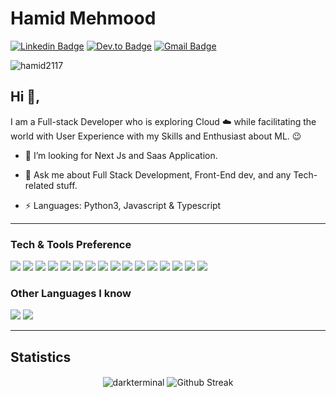 # Hamid Mehmood
 [![Linkedin Badge](https://img.shields.io/badge/-Hamid-blue?style=flat-square&logo=Linkedin&logoColor=white&link=https://www.linkedin.com/in/Hamid/)]([[https://www.linkedin.com/in/kunalraghav/](https://www.linkedin.com/in/hamid-mehmood-602175205/)](https://www.linkedin.com/in/hamid-mehmood-602175205/)) [![Dev.to Badge](https://img.shields.io/badge/-@Hamid-03a57a?style=flat-square&labelColor=000000&logo=dev.to&link=https://dev.com/@hamid2117)](https://dev.to/hamid2117)
[![Gmail Badge](https://img.shields.io/badge/-hamidmehmood21@outlook.com-c14438?style=flat-square&logo=Gmail&logoColor=white&link=mailto:saim008865@gmail.com)](mailto:hamidmehmood21@outlook.com)

<p align="left"> <img src="https://komarev.com/ghpvc/?username=hamid2117&label=Profile%20views&color=0e75b6&style=flat" alt="hamid2117" /> </p>


## Hi 👋, 
I am a Full-stack Developer who is exploring Cloud :cloud: while facilitating the world with User Experience with my Skills and Enthusiast about ML. :wink:
 
 
 - 👯 I’m looking for Next Js and Saas Application.
 
 - 💬 Ask me about Full Stack Development, Front-End dev, and any Tech-related stuff.
 
 - ⚡ Languages:  Python3, Javascript & Typescript


 ---
 
 ### Tech & Tools Preference

<img src = "https://img.shields.io/badge/-HTML5-E34F26?style=flat&logo=html5&logoColor=white"> <img src = "https://img.shields.io/badge/-CSS3-1572B6?style=flat&logo=css3&logoColor=white">
<img src="https://img.shields.io/badge/-JavaScript-eed718?style=flat&logo=javascript&logoColor=ffffff">
<img src="https://img.shields.io/badge/-Sass-cc6699?style=flat&logo=sass&logoColor=ffffff">
<img src="https://img.shields.io/badge/-React-000000?style=flat&logo=react&logoColor=00c8ff">
<img src="https://img.shields.io/badge/-MongoDB-4DB33D?style=flat&logo=mongodb&logoColor=FFFFFF">
<img src="https://img.shields.io/badge/-GraphQL-e535ab?style=flat&logo=graphql&logoColor=FFFFFF">
<img src="https://img.shields.io/badge/-Express.js-787878?style=flat">
<img src="https://img.shields.io/badge/-Node.js-3C873A?style=flat&logo=Node.js&logoColor=white">
<img src="https://img.shields.io/badge/-Firebase-FFA611?style=flat&logo=firebase&logoColor=FFFFFF">
<img src="http://img.shields.io/badge/-Google%20Cloud%20Platform-4285F4?style=flat&logo=google%20cloud&logoColor=white">
<img src="https://img.shields.io/badge/-Progressive Web Apps-5A0FC8?style=flat">
<img src="http://img.shields.io/badge/-Git-F1502F?style=flat&logo=git&logoColor=FFFFFF">
<img src="http://img.shields.io/badge/-Github-000000?style=flat&logo=github&logoColor=FFFFFF">
<img src="http://img.shields.io/badge/-VS%20Code-007ACC?style=flat&logo=visual%20studio%20code&logoColor=white">
<img src="http://img.shields.io/badge/-Heroku-430098?style=flat&logo=heroku&logoColor=white">


### Other Languages I know
<img src="http://img.shields.io/badge/-Typescript-F89820?style=flat&logo=typescript&logoColor=white"> <img src="https://img.shields.io/badge/-Python-black?style=flat&logo=python&logoColor=white"> 

---


## Statistics

<p align="center">
  <img align="center" src="https://github-readme-stats.vercel.app/api?username=hamid2117&count_private=true&show_icons=true&theme=synthwave&hide_border=true" alt="darkterminal" />
  <img align="center" src="https://github-readme-streak-stats.herokuapp.com?user=hamid2117&theme=synthwave&hide_border=true&date_format=M%20j%5B%2C%20Y%5D" alt="Github Streak" />
<!--   <img align="center" src="https://github-readme-stats.vercel.app/api/wakatime?username=hamid2117&layout=compact&theme=synthwave&hide_border=true" alt="Wakatime"> -->
</p>
<!-- 
## Statistics

<div>
  <img height="154" src="https://github-readme-stats.vercel.app/api?username=hamid2117&show_icons=true&theme=radical&count_private=true&hide=contribs" />
<!--   <img height="154" src="https://github-readme-stats.vercel.app/api/top-langs/?username=hamid2117&layout=compact&theme=radical&hide=php&langs_count=6" /> -->
<!--   <img height="150" src="https://github-readme-stats.vercel.app/api/wakatime?username=hamid2117&layout=compact&theme=radical&langs_count=6" /> -->
<!-- </div> -->


